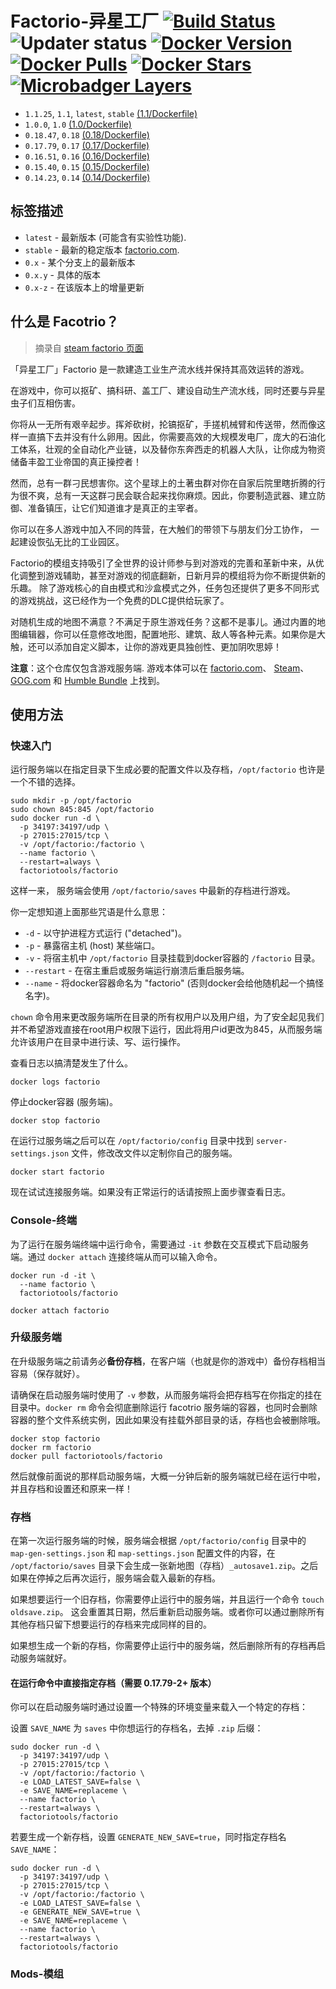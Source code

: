 # Factorio-异星工厂 [![Build Status](https://travis-ci.org/factoriotools/factorio-docker.svg?branch=master)](https://travis-ci.org/factoriotools/factorio-docker) ![Updater status](https://img.shields.io/endpoint?label=Updater%20status&logo=a&url=https%3A%2F%2Fhealthchecks.supersandro.de%2Fbadge%2F1a0a7698-445d-4e54-9e4b-f61a1544e01f%2FBO8VukOA%2Fmaintainer.shields) [![Docker Version](https://images.microbadger.com/badges/version/factoriotools/factorio.svg)](https://hub.docker.com/r/factoriotools/factorio/) [![Docker Pulls](https://img.shields.io/docker/pulls/factoriotools/factorio.svg?maxAge=600)](https://hub.docker.com/r/factoriotools/factorio/) [![Docker Stars](https://img.shields.io/docker/stars/factoriotools/factorio.svg?maxAge=600)](https://hub.docker.com/r/factoriotools/factorio/) [![Microbadger Layers](https://images.microbadger.com/badges/image/factoriotools/factorio.svg)](https://microbadger.com/images/factoriotools/factorio "Get your own image badge on microbadger.com")

* `1.1.25`, `1.1`, `latest`, `stable` [(1.1/Dockerfile)](https://github.com/factoriotools/factorio-docker/blob/master/1.1/Dockerfile)
* `1.0.0`, `1.0` [(1.0/Dockerfile)](https://github.com/factoriotools/factorio-docker/blob/master/1.0/Dockerfile)
* `0.18.47`, `0.18` [(0.18/Dockerfile)](https://github.com/factoriotools/factorio-docker/blob/master/0.18/Dockerfile)
* `0.17.79`, `0.17` [(0.17/Dockerfile)](https://github.com/factoriotools/factorio-docker/blob/master/0.17/Dockerfile)
* `0.16.51`, `0.16` [(0.16/Dockerfile)](https://github.com/factoriotools/factorio-docker/blob/master/0.16/Dockerfile)
* `0.15.40`, `0.15` [(0.15/Dockerfile)](https://github.com/factoriotools/factorio-docker/blob/master/0.15/Dockerfile)
* `0.14.23`, `0.14` [(0.14/Dockerfile)](https://github.com/factoriotools/factorio-docker/blob/master/0.14/Dockerfile)

## 标签描述

* `latest` - 最新版本 (可能含有实验性功能).
* `stable` - 最新的稳定版本 [factorio.com](https://www.factorio.com).
* `0.x`    - 某个分支上的最新版本
* `0.x.y` - 具体的版本
* `0.x-z` - 在该版本上的增量更新

## 什么是 Facotrio？

> 摘录自 [steam factorio 页面](https://store.steampowered.com/app/427520/Factorio/)

「异星工厂」Factorio 是一款建造工业生产流水线并保持其高效运转的游戏。

在游戏中，你可以抠矿、搞科研、盖工厂、建设自动生产流水线，同时还要与异星虫子们互相伤害。

你将从一无所有艰辛起步。挥斧砍树，抡镐抠矿，手搓机械臂和传送带，然而像这样一直搞下去并没有什么卵用。因此，你需要高效的大规模发电厂，庞大的石油化工体系，壮观的全自动化产业链，以及替你东奔西走的机器人大队，让你成为物资储备丰盈工业帝国的真正操控者！

然而，总有一群刁民想害你。这个星球上的土著虫群对你在自家后院里瞎折腾的行为很不爽，总有一天这群刁民会联合起来找你麻烦。因此，你要制造武器、建立防御、准备镇压，让它们知道谁才是真正的主宰者。

你可以在多人游戏中加入不同的阵营，在大触们的带领下与朋友们分工协作， 一起建设恢弘无比的工业园区。

Factorio的模组支持吸引了全世界的设计师参与到对游戏的完善和革新中来，从优化调整到游戏辅助，甚至对游戏的彻底翻新，日新月异的模组将为你不断提供新的乐趣。
除了游戏核心的自由模式和沙盒模式之外，任务包还提供了更多不同形式的游戏挑战，这已经作为一个免费的DLC提供给玩家了。

对随机生成的地图不满意？不满足于原生游戏任务？这都不是事儿。通过内置的地图编辑器，你可以任意修改地图，配置地形、建筑、敌人等各种元素。如果你是大触，还可以添加自定义脚本，让你的游戏更具独创性、更加阴吹思婷！

**注意**：这个仓库仅包含游戏服务端. 游戏本体可以在 [factorio.com](factorio.com)、 [Steam](https://store.steampowered.com/app/427520/Factorio/)、[GOG.com](https://www.gog.com/game/factorio) 和 [Humble Bundle](https://www.humblebundle.com/store/factorio) 上找到。

## 使用方法

### 快速入门

运行服务端以在指定目录下生成必要的配置文件以及存档，`/opt/factorio` 也许是一个不错的选择。

```shell
sudo mkdir -p /opt/factorio
sudo chown 845:845 /opt/factorio
sudo docker run -d \
  -p 34197:34197/udp \
  -p 27015:27015/tcp \
  -v /opt/factorio:/factorio \
  --name factorio \
  --restart=always \
  factoriotools/factorio
```

这样一来， 服务端会使用 `/opt/factorio/saves` 中最新的存档进行游戏。

你一定想知道上面那些咒语是什么意思：

* `-d` - 以守护进程方式运行 ("detached")。
* `-p` - 暴露宿主机 (host) 某些端口。
* `-v` - 将宿主机中 `/opt/factorio` 目录挂载到docker容器的 `/factorio` 目录。
* `--restart` - 在宿主重启或服务端运行崩溃后重启服务端。
* `--name` - 将docker容器命名为 "factorio" (否则docker会给他随机起一个搞怪名字)。

`chown` 命令用来更改服务端所在目录的所有权用户以及用户组，为了安全起见我们并不希望游戏直接在root用户权限下运行，因此将用户id更改为845，从而服务端允许该用户在目录中进行读、写、运行操作。

查看日志以搞清楚发生了什么。

```shell
docker logs factorio
```

停止docker容器 (服务端)。

```shell
docker stop factorio
```

在运行过服务端之后可以在 `/opt/factorio/config` 目录中找到 `server-settings.json` 文件，修改改文件以定制你自己的服务端。

```shell
docker start factorio
```

现在试试连接服务端。如果没有正常运行的话请按照上面步骤查看日志。

### Console-终端

为了运行在服务端终端中运行命令，需要通过 `-it` 参数在交互模式下启动服务端。通过 `docker attach` 连接终端从而可以输入命令。

```shell
docker run -d -it \
  --name factorio \
  factoriotools/factorio
  
docker attach factorio
```

### 升级服务端

在升级服务端之前请务必**备份存档**，在客户端（也就是你的游戏中）备份存档相当容易（保存就好）。

请确保在启动服务端时使用了 `-v` 参数，从而服务端将会把存档写在你指定的挂在目录中。`docker rm` 命令会彻底删除运行 facotrio 服务端的容器，也同时会删除容器的整个文件系统实例，因此如果没有挂载外部目录的话，存档也会被删除哦。

```shell
docker stop factorio
docker rm factorio
docker pull factoriotools/factorio
```

然后就像前面说的那样启动服务端，大概一分钟后新的服务端就已经在运行中啦，并且存档和设置还和原来一样！

### 存档

在第一次运行服务端的时候，服务端会根据 `/opt/factorio/config` 目录中的 `map-gen-settings.json` 和 `map-settings.json` 配置文件的内容，在 `/opt/factorio/saves` 目录下会生成一张新地图（存档）`_autosave1.zip`。之后如果在停掉之后再次运行，服务端会载入最新的存档。

如果想要运行一个旧存档，你需要停止运行中的服务端，并且运行一个命令 `touch oldsave.zip`。 这会重置其日期，然后重新启动服务端。或者你可以通过删除所有其他存档只留下想要运行的存档来完成同样的目的。

如果想生成一个新的存档，你需要停止运行中的服务端，然后删除所有的存档再启动服务端就好。

#### 在运行命令中直接指定存档（需要 0.17.79-2+ 版本）

你可以在启动服务端时通过设置一个特殊的环境变量来载入一个特定的存档：

设置 `SAVE_NAME` 为 `saves` 中你想运行的存档名，去掉 `.zip` 后缀：

```shell
sudo docker run -d \
  -p 34197:34197/udp \
  -p 27015:27015/tcp \
  -v /opt/factorio:/factorio \
  -e LOAD_LATEST_SAVE=false \
  -e SAVE_NAME=replaceme \
  --name factorio \
  --restart=always \
  factoriotools/factorio
```

若要生成一个新存档，设置 `GENERATE_NEW_SAVE=true`，同时指定存档名 `SAVE_NAME`：

```shell
sudo docker run -d \
  -p 34197:34197/udp \
  -p 27015:27015/tcp \
  -v /opt/factorio:/factorio \
  -e LOAD_LATEST_SAVE=false \
  -e GENERATE_NEW_SAVE=true \
  -e SAVE_NAME=replaceme \
  --name factorio \
  --restart=always \
  factoriotools/factorio
```

### Mods-模组

